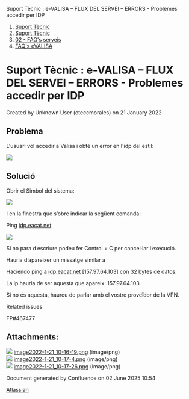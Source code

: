 Suport Tècnic : e-VALISA – FLUX DEL SERVEI – ERRORS - Problemes accedir per IDP  

1.  [Suport Tècnic](index.md)
2.  [Suport Tècnic](13893782.md)
3.  [02 - FAQ's serveis](26313393.md)
4.  [FAQ's eVALISA](28705569.md)

Suport Tècnic : e-VALISA – FLUX DEL SERVEI – ERRORS - Problemes accedir per IDP
===============================================================================

Created by Unknown User (oteccmorales) on 21 January 2022

Problema
--------

L'usuari vol accedir a Valisa i obté un error en l'idp del estil:

![](attachments/64979603/64979604.png)

  

Solució
-------

Obrir el Simbol del sistema:

![](attachments/64979603/64979605.png)

I en la finestra que s’obre indicar la següent comanda:

Ping [idp.eacat.net](http://idp.eacat.net)

![](attachments/64979603/64979606.png)

Si no para d’escriure podeu fer Control + C per cancel·lar l’execució.

Hauria d’apareixer un missatge similar a

Haciendo ping a [idp.eacat.net](http://idp.eacat.net) \[157.97.64.103\] con 32 bytes de datos:

La ip hauria de ser aquesta que apareix: 157.97.64.103.

Si no és aquesta, haureu de parlar amb el vostre proveïdor de la VPN.

  

  

Related issues

FP#467477

  

  

Attachments:
------------

![](images/icons/bullet_blue.gif) [image2022-1-21\_10-16-19.png](attachments/64979603/64979604.png) (image/png)  
![](images/icons/bullet_blue.gif) [image2022-1-21\_10-17-4.png](attachments/64979603/64979605.png) (image/png)  
![](images/icons/bullet_blue.gif) [image2022-1-21\_10-17-26.png](attachments/64979603/64979606.png) (image/png)  

Document generated by Confluence on 02 June 2025 10:54

[Atlassian](http://www.atlassian.com/)